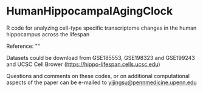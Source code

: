 # HumanHippocampalAgingClock
R code for analyzing cell-type specific transcriptome changes in the human hippocampus across the lifespan

Reference:
""

Datasets could be download from GSE185553, GSE198323 and GSE199243 and UCSC Cell Brower (https://hippo-lifespan.cells.ucsc.edu)

Questions and comments on these codes, or on additional computational aspects of the paper can be e-mailed to yijingsu@pennmedicine.upenn.edu

